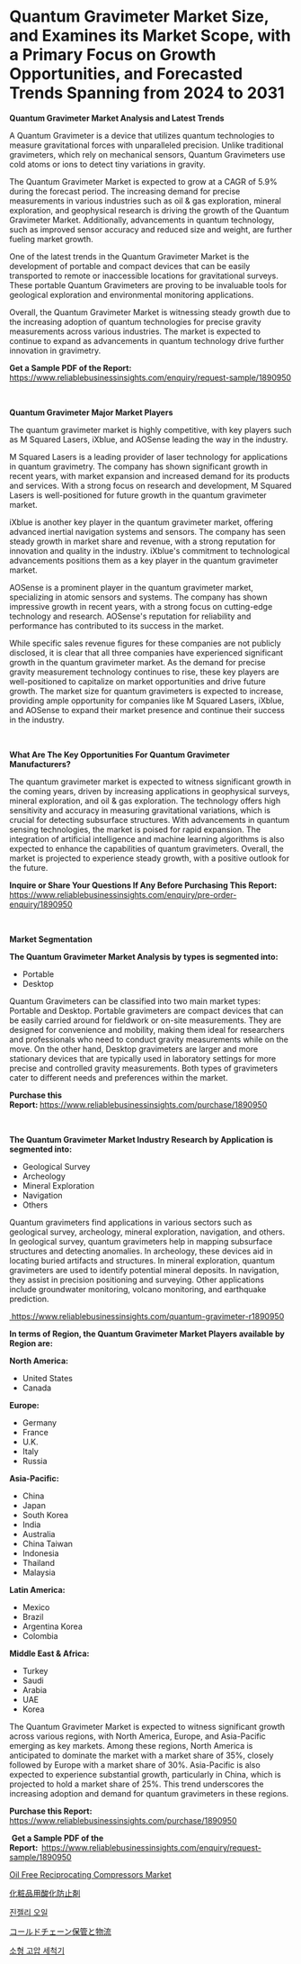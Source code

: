 <p><h1>Quantum Gravimeter Market Size, and Examines its Market Scope, with a Primary Focus on Growth Opportunities, and Forecasted Trends Spanning from 2024 to 2031</h1></p><p><strong>Quantum Gravimeter Market Analysis and Latest Trends</strong></p>
<p><p>A Quantum Gravimeter is a device that utilizes quantum technologies to measure gravitational forces with unparalleled precision. Unlike traditional gravimeters, which rely on mechanical sensors, Quantum Gravimeters use cold atoms or ions to detect tiny variations in gravity.</p><p>The Quantum Gravimeter Market is expected to grow at a CAGR of 5.9% during the forecast period. The increasing demand for precise measurements in various industries such as oil & gas exploration, mineral exploration, and geophysical research is driving the growth of the Quantum Gravimeter Market. Additionally, advancements in quantum technology, such as improved sensor accuracy and reduced size and weight, are further fueling market growth.</p><p>One of the latest trends in the Quantum Gravimeter Market is the development of portable and compact devices that can be easily transported to remote or inaccessible locations for gravitational surveys. These portable Quantum Gravimeters are proving to be invaluable tools for geological exploration and environmental monitoring applications.</p><p>Overall, the Quantum Gravimeter Market is witnessing steady growth due to the increasing adoption of quantum technologies for precise gravity measurements across various industries. The market is expected to continue to expand as advancements in quantum technology drive further innovation in gravimetry.</p></p>
<p><strong>Get a Sample PDF of the Report:&nbsp;</strong> <a href="https://www.reliablebusinessinsights.com/enquiry/request-sample/1890950">https://www.reliablebusinessinsights.com/enquiry/request-sample/1890950</a></p>
<p>&nbsp;</p>
<p><strong>Quantum Gravimeter Major Market Players</strong></p>
<p><p>The quantum gravimeter market is highly competitive, with key players such as M Squared Lasers, iXblue, and AOSense leading the way in the industry. </p><p>M Squared Lasers is a leading provider of laser technology for applications in quantum gravimetry. The company has shown significant growth in recent years, with market expansion and increased demand for its products and services. With a strong focus on research and development, M Squared Lasers is well-positioned for future growth in the quantum gravimeter market.</p><p>iXblue is another key player in the quantum gravimeter market, offering advanced inertial navigation systems and sensors. The company has seen steady growth in market share and revenue, with a strong reputation for innovation and quality in the industry. iXblue's commitment to technological advancements positions them as a key player in the quantum gravimeter market.</p><p>AOSense is a prominent player in the quantum gravimeter market, specializing in atomic sensors and systems. The company has shown impressive growth in recent years, with a strong focus on cutting-edge technology and research. AOSense's reputation for reliability and performance has contributed to its success in the market.</p><p>While specific sales revenue figures for these companies are not publicly disclosed, it is clear that all three companies have experienced significant growth in the quantum gravimeter market. As the demand for precise gravity measurement technology continues to rise, these key players are well-positioned to capitalize on market opportunities and drive future growth. The market size for quantum gravimeters is expected to increase, providing ample opportunity for companies like M Squared Lasers, iXblue, and AOSense to expand their market presence and continue their success in the industry.</p></p>
<p>&nbsp;</p>
<p><strong>What Are The Key Opportunities For Quantum Gravimeter Manufacturers?</strong></p>
<p><p>The quantum gravimeter market is expected to witness significant growth in the coming years, driven by increasing applications in geophysical surveys, mineral exploration, and oil & gas exploration. The technology offers high sensitivity and accuracy in measuring gravitational variations, which is crucial for detecting subsurface structures. With advancements in quantum sensing technologies, the market is poised for rapid expansion. The integration of artificial intelligence and machine learning algorithms is also expected to enhance the capabilities of quantum gravimeters. Overall, the market is projected to experience steady growth, with a positive outlook for the future.</p></p>
<p><strong>Inquire or Share Your Questions If Any Before Purchasing This Report:</strong> <a href="https://www.reliablebusinessinsights.com/enquiry/pre-order-enquiry/1890950">https://www.reliablebusinessinsights.com/enquiry/pre-order-enquiry/1890950</a></p>
<p>&nbsp;</p>
<p><strong>Market Segmentation</strong></p>
<p><strong>The Quantum Gravimeter Market Analysis by types is segmented into:</strong></p>
<p><ul><li>Portable</li><li>Desktop</li></ul></p>
<p><p>Quantum Gravimeters can be classified into two main market types: Portable and Desktop. Portable gravimeters are compact devices that can be easily carried around for fieldwork or on-site measurements. They are designed for convenience and mobility, making them ideal for researchers and professionals who need to conduct gravity measurements while on the move. On the other hand, Desktop gravimeters are larger and more stationary devices that are typically used in laboratory settings for more precise and controlled gravity measurements. Both types of gravimeters cater to different needs and preferences within the market.</p></p>
<p><strong>Purchase this Report:&nbsp;</strong><a href="https://www.reliablebusinessinsights.com/purchase/1890950">https://www.reliablebusinessinsights.com/purchase/1890950</a></p>
<p>&nbsp;</p>
<p><strong>The Quantum Gravimeter Market Industry Research by Application is segmented into:</strong></p>
<p><ul><li>Geological Survey</li><li>Archeology</li><li>Mineral Exploration</li><li>Navigation</li><li>Others</li></ul></p>
<p><p>Quantum gravimeters find applications in various sectors such as geological survey, archeology, mineral exploration, navigation, and others. In geological survey, quantum gravimeters help in mapping subsurface structures and detecting anomalies. In archeology, these devices aid in locating buried artifacts and structures. In mineral exploration, quantum gravimeters are used to identify potential mineral deposits. In navigation, they assist in precision positioning and surveying. Other applications include groundwater monitoring, volcano monitoring, and earthquake prediction.</p></p>
<p><a href="https://www.reliablebusinessinsights.com/quantum-gravimeter-r1890950">&nbsp;https://www.reliablebusinessinsights.com/quantum-gravimeter-r1890950</a></p>
<p><strong>In terms of Region, the Quantum Gravimeter Market Players available by Region are:</strong></p>
<p>
    <p> <strong> North America: </strong>
        <ul>
            <li>United States</li>
            <li>Canada</li>
        </ul>
        </p> 
    <p> <strong> Europe: </strong>
        <ul>
            <li>Germany</li>
            <li>France</li>
            <li>U.K.</li>
            <li>Italy</li>
            <li>Russia</li>
        </ul>
        </p> 
    <p> <strong> Asia-Pacific: </strong>
        <ul>
            <li>China</li>
            <li>Japan</li>
            <li>South Korea</li>
            <li>India</li>
            <li>Australia</li>
            <li>China Taiwan</li>
            <li>Indonesia</li>
            <li>Thailand</li>
            <li>Malaysia</li>
        </ul>
        </p> 
    <p> <strong> Latin America: </strong>
        <ul>
            <li>Mexico</li>
            <li>Brazil</li>
            <li>Argentina Korea</li>
            <li>Colombia</li>
        </ul>
        </p> 
    <p> <strong> Middle East & Africa: </strong>
        <ul>
            <li>Turkey</li>
            <li>Saudi</li>
            <li>Arabia</li>
            <li>UAE</li>
            <li>Korea</li>
        </ul>
    </p>
    </p>
<p><p>The Quantum Gravimeter Market is expected to witness significant growth across various regions, with North America, Europe, and Asia-Pacific emerging as key markets. Among these regions, North America is anticipated to dominate the market with a market share of 35%, closely followed by Europe with a market share of 30%. Asia-Pacific is also expected to experience substantial growth, particularly in China, which is projected to hold a market share of 25%. This trend underscores the increasing adoption and demand for quantum gravimeters in these regions.</p></p>
<p><strong>Purchase this Report: </strong><a href="https://www.reliablebusinessinsights.com/purchase/1890950">https://www.reliablebusinessinsights.com/purchase/1890950</a></p>
<p>&nbsp;<strong>Get a Sample PDF of the Report:&nbsp;&nbsp;</strong><a href="https://www.reliablebusinessinsights.com/enquiry/request-sample/1890950">https://www.reliablebusinessinsights.com/enquiry/request-sample/1890950</a></p>
<p><strong></strong></p>
<p><p><a href="https://github.com/vimar16th/Market-Research-Report-List-5/blob/main/oil-free-reciprocating-compressors-market.md">Oil Free Reciprocating Compressors Market</a></p><p><a href="https://github.com/CloydAbbott2023/Market-Research-Report-List-2/blob/main/3536154160748.md">化粧品用酸化防止剤</a></p><p><a href="https://github.com/anton65482023/Market-Research-Report-List-2/blob/main/8666839172863.md">진젤리 오일</a></p><p><a href="https://github.com/Fatimaklein1/Market-Research-Report-List-1/blob/main/7897760160749.md">コールドチェーン保管と物流</a></p><p><a href="https://github.com/Gregost89076vddcv/Market-Research-Report-List-1/blob/main/3131254172864.md">소형 고압 세척기</a></p></p>